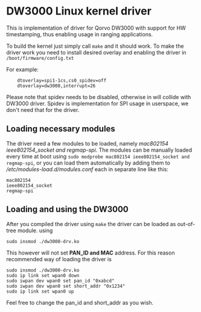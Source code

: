 # DW3000 Linux kernel driver

This is implementation of driver for Qorvo DW3000 with support for HW timestamping, thus enabling usage in ranging applications.

To build the kernel just simply call `make` and it should work. To make the driver work you need to install desired overlay and enabling the driver in `/boot/firmware/config.txt`

For example:

```
    dtoverlay=spi1-1cs,cs0_spidev=off
    dtoverlay=dw3000,interrupt=26
```

Please note that spidev needs to be disabled, otherwise in will collide with DW3000 driver. Spidev is implementation for SPI usage in userspace, we don't need that for the driver.

## Loading necessary modules

The driver need a few modules to be loaded, namely *mac802154 ieee802154_socket and regmap-spi*. The modules can be manually loaded every time at boot using `sudo modprobe mac802154 ieee802154_socket and regmap-spi`, or you can load them automatically by adding them to */etc/modules-load.d/modules.conf* each in separate line like this:

```
mac802154
ieee802154_socket
regmap-spi
```

## Loading and using the DW3000

After you compiled the driver using `make` the driver can be loaded as out-of-tree module. using

`sudo insmod ./dw3000-drv.ko`

This however will not set **PAN_ID and MAC** address. For this reason recommended way of loading the driver is 

```
sudo insmod ./dw3000-drv.ko
sudo ip link set wpan0 down
sudo iwpan dev wpan0 set pan_id "0xabcd"                        
sudo iwpan dev wpan0 set short_addr "0x1234"
sudo ip link set wpan0 up
```
Feel free to change the pan_id and short_addr as you wish.